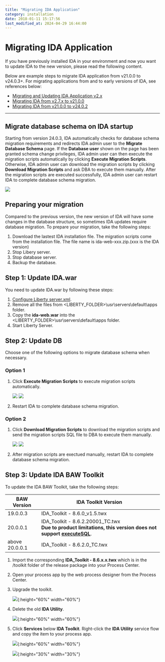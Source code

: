 ```yaml
---
title: "Migrating IDA Application"
category: installation
date: 2018-01-11 15:17:56
last_modified_at: 2024-04-29 16:44:00
---
```


# Migrating IDA Application

If you have previously installed IDA in your environment and now you want to update IDA to the new version, please read the following content.

Below are example steps to migrate IDA application from v21.0.0 to v24.0.3+. For migrating applications from and to early versions of IDA, see references below:
 - [Migrating and Updating IDA Application v2.x](../references/references-migrating-and-updating-ida-application-v2.x.html)
 - [Migrating IDA from v2.7.x to v21.0.0](../references/references-migrating-ida-from-v2.7.x-to-v21.0.0.html)
 - [Migrating IDA from v21.0.0 to v24.0.2](../references/references-migrating-ida-from-v21.0.0-to-v24.0.2.html)

***

## Migrate database schema on IDA startup
Starting from version 24.0.3, IDA automatically checks for database schema migration requirements and redirects IDA admin user to the **Migrate Database Schema** page. If the **Database user** shown on the page has been granted schema change privileges, IDA admin user can then execute the migration scripts automatically by clicking **Execute Migration Scripts**. Otherwise, IDA admin user can download the migration scripts by clicking **Download Migration Scripts** and ask DBA to execute them manually. After the migration scripts are executed successfully, IDA admin user can restart IDA to complete database schema migration.

![][database_schema_migration_page]

## Preparing your migration

Compared to the previous version, the new version of IDA will have some changes in the database structure, so sometimes IDA updates require database migration. To prepare your migration, take the following steps:

1. Download the lastest IDA installation file. The migration scripts come from the installation file. The file name is ida-web-xxx.zip.(xxx is the IDA version)
2. Stop Libery server.  
3. Stop database server.  
4. Backup the database.  

## Step 1: Update IDA.war

You need to update IDA.war by following these steps:

1. [Configure Liberty server.xml](../installation/installation-installing-ida-application.html#installing-on-liberty).
2. Remove all the files from <LIBERTY_FOLDER>\usr\servers\default\apps folder.     
3. Copy the **ida-web.war** into the <LIBERTY_FOLDER>\usr\servers\default\apps folder.    
4. Start Liberty Server.

## Step 2: Update DB
Choose one of the following options to migrate database schema when necessary.

### Option 1

1. Click **Execute Migration Scripts** to execute migration scripts automatically.

    ![][database_schema_migration_page_execute]
    ![][database_schema_migration_page_execute_result]

2. Restart IDA to complete database schema migration.


### Option 2

1. Click **Download Migration Scripts** to download the migration scripts and send the migration scripts SQL file to DBA to execute them manually.

    ![][database_schema_migration_page_download]
    ![][database_schema_migration_page_downloaded_sql]

2. After migration scripts are exectued manually, restart IDA to complete database schema migration.

## Step 3: Update IDA BAW Toolkit

To update the IDA BAW Toolkit, take the following steps:

BAW Version | IDA Toolkit Version
     ----------------------|-------------------
      19.0.0.3 |  IDA_Toolkit - 8.6.0_v1.5.twx
      20.0.0.1 | IDA_Toolkit - 8.6.2.20001_TC.twx <br> **Due to product limitations, this version does not support [executeSQL](../references/references-test-command.html#executesql)**.
      above 20.0.0.1 |IDA_Toolkit - 8.6.2.0_TC.twx

1. Import the corresponding **IDA_Toolkit - 8.6.x.x.twx** which is in the /toolkit folder of the release package into your Process Center.

2. Open your process app by the web process designer from the Process Center.

3. Upgrade the toolkit.

    ![][toolkit-upgrade-1-v21]{:height="60%" width="60%"}

4. Delete the old **IDA Utility**.

    ![][toolkit-upgrade-2]{:height="60%" width="60%"}

5. Click **Services** below **IDA Toolkit**. Right-click the **IDA Utility** service flow and copy the item to your process app.

    ![][toolkit-upgrade-3-v21]{:height="60%" width="60%"}

    ![][toolkit-upgrade-4]{:height="30%" width="30%"}

[ida_version]: ../images/install/ida_version.png
[toolkit-upgrade-1-v21]: ../images/references/IDAbpmToolkitUpgrade_1-v21.png
[toolkit-upgrade-2]: ../images/references/IDAbpmToolkitUpgrade_2.png
[toolkit-upgrade-3-v21]: ../images/references/IDAbpmToolkitUpgrade_3-v21.png
[toolkit-upgrade-4]: ../images/install/ida_toolkit_copy_to_item.png
[database_schema_migration_page]: ../images/install/database_schema_migration_page.png
[database_schema_migration_page_execute]: ../images/install/database_schema_migration_page_execute.png
[database_schema_migration_page_execute_result]: ../images/install/database_schema_migration_page_execute_result.png
[database_schema_migration_page_download]: ../images/install/database_schema_migration_page_download.png
[database_schema_migration_page_downloaded_sql]: ../images/install/database_schema_migration_page_downloaded_sql.png
